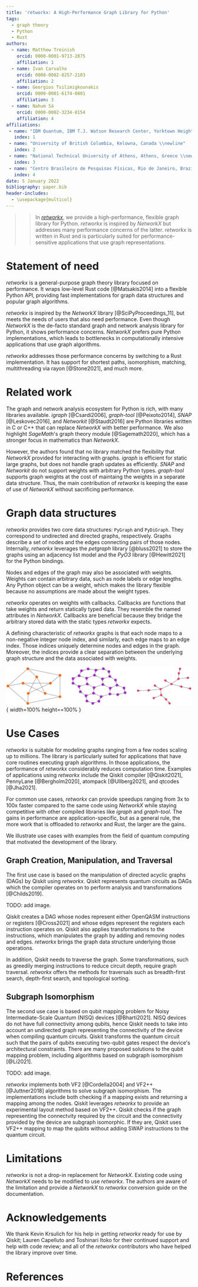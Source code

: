 ```yaml
---
title: 'retworkx: A High-Performance Graph Library for Python'
tags:
  - graph theory
  - Python
  - Rust
authors:
  - name: Matthew Treinish
    orcid: 0000-0001-9713-2875
    affiliation: 1
  - name: Ivan Carvalho
    orcid: 0000-0002-8257-2103
    affiliation: 2
  - name: Georgios Tsilimigkounakis
    orcid: 0000-0001-6174-0801
    affiliation: 3
  - name: Nahum Sá
    orcid: 0000-0002-3234-8154
    affiliation: 4
affiliations:
 - name: "IBM Quantum, IBM T.J. Watson Research Center, Yorktown Heights, USA \\newline"
   index: 1
 - name: "University of British Columbia, Kelowna, Canada \\newline"
   index: 2
 - name: "National Technical University of Athens, Athens, Greece \\newline"
   index: 3
 - name: "Centro Brasileiro de Pesquisas Físicas, Rio de Janeiro, Brazil"
   index: 4
date: 5 January 2022
bibliography: paper.bib
header-includes:
  - \usepackage{multicol}
---
```


>> In _[retworkx](https://github.com/Qiskit/retworkx)_, we provide a high-performance, flexible graph library for Python. _retworkx_ is inspired by _NetworkX_ but addresses many performance concerns of the latter. _retworkx_ is written in Rust and is particularly suited for performance-sensitive applications that use graph representations.

# Statement of need

_retworkx_ is a general-purpose graph theory library focused on performance. It wraps low-level Rust code [@Matsakis2014] into a flexible Python API, providing fast implementations for graph data structures and popular graph algorithms.

_retworkx_ is inspired by the _NetworkX_ library [@SciPyProceedings_11], but meets the needs of users that also need performance. Even though _NetworkX_ is the de-facto standard graph and network analysis library for Python, it shows performance concerns. _NetworkX_ prefers pure Python implementations, which leads to bottlenecks in computationally intensive applications that use graph algorithms. 

_retworkx_ addresses those performance concerns by switching to a Rust implementation. It has support for shortest paths, isomorphism, matching, multithreading via rayon [@Stone2021], and much more.

# Related work
  
The graph and network analysis ecosystem for Python is rich, with many libraries available. _igraph_ [@Csardi2006], _graph-tool_ [@Peixoto2014], _SNAP_ [@Leskovec2016], and _Networkit_ [@Staudt2016] are Python libraries written in C or C++ that can replace _NetworkX_ with better performance. We also highlight _SageMath_'s graph theory module [@Sagemath2020], which has a stronger focus in mathematics than _NetworkX_. 

However, the authors found that no library matched the flexibility that _NetworkX_ provided for interacting with graphs. _igraph_ is efficient for static large graphs, but does not handle graph updates as efficiently. _SNAP_ and _Networkit_ do not support weights with arbitrary Python types. _graph-tool_ supports graph weights at the cost of maintaing the weights in a separate data structure. Thus, the main contribution of _retworkx_ is keeping the ease of use of _NetworkX_ without sacrificing performance.

# Graph data structures

_retworkx_ provides two core data structures: `PyGraph` and `PyDiGraph`. They correspond to undirected and directed graphs, respectively. Graphs describe a set of nodes and the edges connecting pairs of those nodes. Internally, _retworkx_ leverages the _petgraph_ library [@bluss2021] to store the graphs using an adjacency list model and the _PyO3_ library [@Hewitt2021] for the Python bindings.

Nodes and edges of the graph may also be associated with weights. Weights can contain arbitrary data, such as node labels or edge lengths. Any Python object can be a weight, which makes the library flexible because no assumptions are made about the weight types. 

_retworkx_ operates on weights with callbacks. Callbacks are functions that take weights and return statically typed data. They resemble the named attributes in _NetworkX_. Callbacks are beneficial because they bridge the arbitrary stored data with the static types _retworkx_ expects.

A defining characteristic of _retworkx_ graphs is that each node maps to a non-negative integer node index, and similarly, each edge maps to an edge index. Those indices uniquely determine nodes and edges in the graph. Moreover, the indices provide a clear separation between the underlying graph structure and the data associated with weights.

![A Petersen graph, a hexagonal lattice graph, and a binomial tree graph visualized with the **`retworkx.visualization`** module.\label{fig:graphexample}](paper_img/example_graph.png){ width=100% height==100% }

# Use Cases

_retworkx_ is suitable for modeling graphs ranging from a few nodes scaling up to millions. The library is particularly suited for applications that have core routines executing graph algorithms. In those applications, the performance of _retworkx_ considerably reduces computation time. Examples of applications using _retworkx_ include the Qiskit compiler [@Qiskit2021], PennyLane [@Bergholm2020], atompack [@Ullberg2021], and qtcodes [@Jha2021].

For common use cases, _retworkx_ can provide speedups ranging from 3x to 100x faster compared to the same code using _NetworkX_ while staying competitive with other compiled libraries like _igraph_ and _graph-tool_. The gains in performance are application-specific, but as a general rule, the more work that is offloaded to _retworkx_ and Rust, the larger are the gains.     

We illustrate use cases with examples from the field of quantum computing that motivated the development of the library.

## Graph Creation, Manipulation, and Traversal

The first use case is based on the manipulation of directed acyclic graphs (DAGs) by Qiskit using _retworkx_. Qiskit represents quantum circuits as DAGs which the compiler operates on to perform analysis and transformations [@Childs2019].

TODO: add image.

Qiskit creates a DAG whose nodes represent either OpenQASM instructions or registers [@Cross2021] and whose edges represent the registers each instruction operates on. Qiskit also applies transformations to the instructions, which manipulates the graph by adding and removing nodes and edges. _retworkx_ brings the graph data structure underlying those operations.

In addition, Qiskit needs to traverse the graph. Some transformations, such as greedily merging instructions to reduce circuit depth, require graph traversal. _retworkx_ offers the methods for traversals such as breadth-first search, depth-first search, and topological sorting.

## Subgraph Isomorphism

The second use case is based on qubit mapping problem for Noisy Intermediate-Scale Quantum (NISQ) devices [@Bharti2021]. NISQ devices do not have full connectivity among qubits, hence Qiskit needs to take into account an undirected graph representing the connectivity of the device when compiling quantum circuits. Qiskit transforms the quantum circuit such that the pairs of qubits executing two-qubit gates respect the device's architectural constraints. There are many proposed solutions to the qubit mapping problem, including algorithms based on subgraph isomorphism [@Li2021].

TODO: add image.

_retworkx_ implements both VF2 [@Cordella2004] and VF2++ [@Juttner2018] algorithms to solve subgraph isomorphism. The implementations include both checking if a mapping exists and returning a mapping among the nodes. Qiskit leverages _retworkx_ to provide an experimental layout method based on VF2++. Qiskit checks if the graph representing the connectvity required by the circuit and the connectivity provided by the device are subgraph isomorphic. If they are, Qiskit uses VF2++ mapping to map the qubits without adding SWAP instructions to the quantum circuit. 

# Limitations

_retworkx_ is not a drop-in replacement for _NetworkX_. Existing code using _NetworkX_ needs to be modified to use _retworkx_. The authors are aware of the limitation and provide a _NetworkX_ to _retworkx_ conversion guide on the documentation.

# Acknowledgements

We thank Kevin Krsulich for his help in getting _retworkx_ ready for use by Qiskit; Lauren Capelluto and Toshinari Itoko for their continued support and help with code review; and all of the _retworkx_ contributors who have helped the library improve over time.

# References
